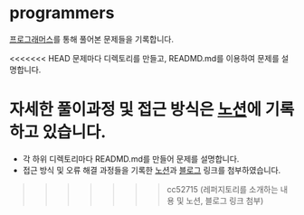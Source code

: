 # programmers
[프로그래머스](https://programmers.co.kr/)를 통해 풀어본 문제들을 기록합니다.

<<<<<<< HEAD
문제마다 디렉토리를 만들고, READMD.md를 이용하여 문제를 설명합니다.

자세한 풀이과정 및 접근 방식은 [노션](https://leedongyeop.notion.site/Programmers-f2ba5fd772984923a2f5374d3525d6de)에 기록하고 있습니다.
=======
- 각 하위 디렉토리마다 READMD.md를 만들어 문제를 설명합니다.
- 접근 방식 및 오류 해결 과정들을 기록한 [노션](https://leedongyeop.notion.site/Programmers-f2ba5fd772984923a2f5374d3525d6de)과 [블로그](https://velog.io/@dongvelop/series/%EC%BD%94%EB%94%A9%ED%85%8C%EC%8A%A4%ED%8A%B8) 링크를 첨부하였습니다.
>>>>>>> cc52715 (레퍼지토리를 소개하는 내용 및 노션, 블로그 링크 첨부)
